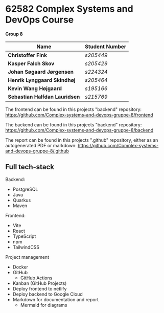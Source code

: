 # 62582 Complex Systems and DevOps Course

**Group 8**

| Name                            | Student Number |
|---------------------------------|----------------|
| **Christoffer Fink**            | *s205449*      |
| **Kasper Falch Skov**           | *s205429*      |
| **Johan Søgaard Jørgensen**     | *s224324*      |
| **Henrik Lynggaard Skindhøj**   | *s205464*      |
| **Kevin Wang Højgaard**         | *s195166*      |
| **Sebastian Halfdan Lauridsen** | *s215769*      |

The frontend can be found in this projects "backend" repository: https://github.com/Complex-systems-and-devops-gruppe-8/frontend

The backend can be found in this projects "backend" repository: https://github.com/Complex-systems-and-devops-gruppe-8/backend

The report can be found in this projects ".github" repository, either as an autogenerated PDF or markdown: https://github.com/Complex-systems-and-devops-gruppe-8/.github

## Full tech-stack

Backend: 
- PostgreSQL
- Java
- Quarkus
- Maven

Frontend:
- Vite
- React
- TypeScript
- npm
- TailwindCSS

Project management
- Docker
- GitHub
	- GitHub Actions
- Kanban (GitHub Projects)
- Deploy frontend to netlify
- Deploy backend to Google Cloud
- Markdown for documentation and report
  - Mermaid for diagrams

